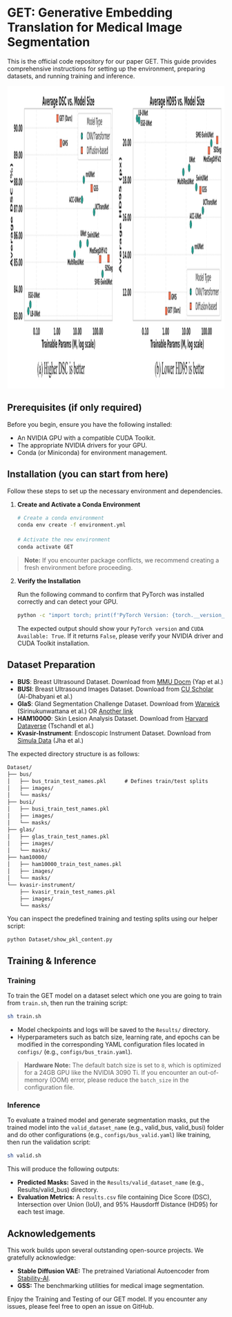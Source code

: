 # GET: Generative Embedding Translation for Medical Image Segmentation

This is the official code repository for our paper GET. This guide provides comprehensive instructions for setting up the environment, preparing datasets, and running training and inference.


<img src="Images/ranking_graph.png" alt="overview" width="900" height="700"/>


## Prerequisites (if only required)

Before you begin, ensure you have the following installed:

- An NVIDIA GPU with a compatible CUDA Toolkit.
- The appropriate NVIDIA drivers for your GPU.
- Conda (or Miniconda) for environment management.

## Installation (you can start from here)

Follow these steps to set up the necessary environment and dependencies.

1. **Create and Activate a Conda Environment**

   ```bash
   # Create a conda environment
   conda env create -f environment.yml

   # Activate the new environment
   conda activate GET
   ```
  > **Note:** If you encounter package conflicts, we recommend creating a fresh environment before proceeding. 


2. **Verify the Installation**

   Run the following command to confirm that PyTorch was installed correctly and can detect your GPU.

   ```bash
   python -c "import torch; print(f'PyTorch Version: {torch.__version__}'); print(f'CUDA Available: {torch.cuda.is_available()}')"
   ```

   The expected output should show your `PyTorch version` and `CUDA Available: True`. If it returns `False`, please verify your NVIDIA driver and CUDA Toolkit installation.

## Dataset Preparation

- **BUS**: Breast Ultrasound Dataset. Download from [MMU Docm](http://www2.docm.mmu.ac.uk/STAFF/M.Yap/dataset.php) (Yap et al.)  
- **BUSI**: Breast Ultrasound Images Dataset. Download from [CU Scholar](https://scholar.cu.edu.eg/?q=afahmy/pages/dataset) (Al-Dhabyani et al.)  
- **GlaS**: Gland Segmentation Challenge Dataset. Download from [Warwick](https://warwick.ac.uk/fac/cross_fac/tia/data/glascontest/) (Sirinukunwattana et al.) OR [Another link](https://academictorrents.com/details/208814dd113c2b0a242e74e832ccac28fcff74e5) 
- **HAM10000**: Skin Lesion Analysis Dataset. Download from [Harvard Dataverse](https://doi.org/10.7910/DVN/DBW86T) (Tschandl et al.)  
- **Kvasir-Instrument**: Endoscopic Instrument Dataset. Download from [Simula Data](https://datasets.simula.no/kvasir-instrument/) (Jha et al.)  

The expected directory structure is as follows:

```
Dataset/
├── bus/
│   ├── bus_train_test_names.pkl      # Defines train/test splits
│   ├── images/
│   └── masks/
├── busi/
│   ├── busi_train_test_names.pkl
│   ├── images/
│   └── masks/
├── glas/
│   ├── glas_train_test_names.pkl
│   ├── images/
│   └── masks/
├── ham10000/
│   ├── ham10000_train_test_names.pkl
│   ├── images/
│   └── masks/
└── kvasir-instrument/
    ├── kvasir_train_test_names.pkl
    ├── images/
    └── masks/
```

You can inspect the predefined training and testing splits using our helper script:

```bash
python Dataset/show_pkl_content.py
```

## Training & Inference

### Training

To train the GET model on a dataset select which one you are going to train from `train.sh`, then run the training script:

```bash
sh train.sh
```

- Model checkpoints and logs will be saved to the `Results/` directory.
- Hyperparameters such as batch size, learning rate, and epochs can be modified in the corresponding YAML configuration files located in `configs/` (e.g., `configs/bus_train.yaml`).

> **Hardware Note:** The default batch size is set to `8`, which is optimized for a 24GB GPU like the NVIDIA 3090 Ti. If you encounter an out-of-memory (OOM) error, please reduce the `batch_size` in the configuration file.

### Inference

To evaluate a trained model and generate segmentation masks, put the trained model into the `valid_dataset_name` (e.g., valid_bus, valid_busi) folder and do other configurations (e.g., `configs/bus_valid.yaml`) like training, then run the validation script:

```bash
sh valid.sh
```

This will produce the following outputs:

- **Predicted Masks:** Saved in the `Results/valid_dataset_name` (e.g., Results/valid_bus) directory.
- **Evaluation Metrics:** A `results.csv` file containing Dice Score (DSC), Intersection over Union (IoU), and 95% Hausdorff Distance (HD95) for each test image.

## Acknowledgements

This work builds upon several outstanding open-source projects. We gratefully acknowledge:

- **Stable Diffusion VAE:** The pretrained Variational Autoencoder from [Stability-AI](https://github.com/stability-ai/stablediffusion).
- **GSS:** The benchmarking utilities for medical image segmentation.

Enjoy the Training and Testing of our GET model. If you encounter any issues, please feel free to open an issue on GitHub.

